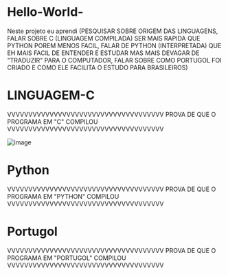 # Hello-World-

Neste projeto eu aprendi (PESQUISAR SOBRE ORIGEM DAS LINGUAGENS, FALAR SOBRE C (LINGUAGEM COMPILADA) SER MAIS RAPIDA QUE PYTHON POREM MENOS FACIL, FALAR DE PYTHON (INTERPRETADA) QUE EH MAIS FACIL DE ENTENDER E ESTUDAR MAS MAIS DEVAGAR DE "TRADUZIR" PARA O COMPUTADOR, FALAR SOBRE COMO PORTUGOL FOI CRIADO E COMO ELE FACILITA O ESTUDO PARA BRASILEIROS)

# LINGUAGEM-C

VVVVVVVVVVVVVVVVVVVVVVVVVVVVVVVVVVVVV    PROVA DE QUE O PROGRAMA EM "C" COMPILOU    VVVVVVVVVVVVVVVVVVVVVVVVVVVVVVVVVVVVV

![image](https://github.com/vanessacsn20/Hello-World-/assets/159178908/5e1afdff-962c-4dbb-ba41-4c8e01c0bedc)


# Python

VVVVVVVVVVVVVVVVVVVVVVVVVVVVVVVVVVVVV    PROVA DE QUE O PROGRAMA EM "PYTHON" COMPILOU    VVVVVVVVVVVVVVVVVVVVVVVVVVVVVVVVVVVVV


# Portugol

VVVVVVVVVVVVVVVVVVVVVVVVVVVVVVVVVVVVV    PROVA DE QUE O PROGRAMA EM "PORTUGOL" COMPILOU    VVVVVVVVVVVVVVVVVVVVVVVVVVVVVVVVVVVVV
